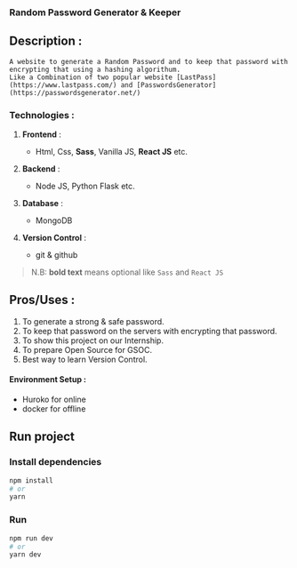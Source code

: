 ### Random Password Generator & Keeper

## Description :

```
A website to generate a Random Password and to keep that password with encrypting that using a hashing algorithum. 
Like a Combination of two popular website [LastPass](https://www.lastpass.com/) and [PasswordsGenerator](https://passwordsgenerator.net/)
```

### Technologies :
 1. **Frontend** :
    - Html, Css, __Sass__, Vanilla JS, __React JS__ etc.
	
 2. **Backend** :
    - Node JS, Python Flask etc.
	
 3. **Database** :
    - MongoDB
	
 4. **Version Control** :
    - git & github
	
 
 > N.B: **bold text** means optional like `Sass` and `React JS`
 
	
## Pros/Uses :
 1. To generate a strong & safe password.
 2. To keep that password on the servers with encrypting that password.
 3. To show this project on our Internship.
 4. To prepare Open Source for GSOC.
 5. Best way to learn Version Control.

#### Environment Setup :
 - Huroko for online
 - docker for offline

## Run project
### Install dependencies
```bash
npm install
# or
yarn
```
### Run
```bash
npm run dev
# or
yarn dev
```